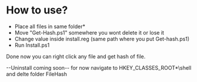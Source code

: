 
# How to use?
* Place all files in same folder*
* Move "Get-Hash.ps1" somewhere you wont delete it or lose it
* Change value inside install.reg (same path where you put Get-hash.ps1)
* Run Install.ps1

Done now you can right click any file and get hash of file. 

--Uninstall coming soon-- for now navigate to HKEY_CLASSES_ROOT\*\shell  and delte folder FileHash
